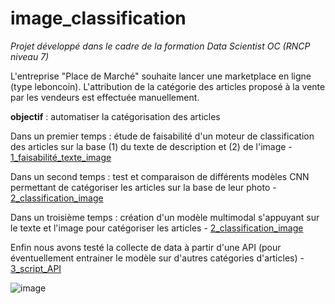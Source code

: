 # image_classification
*Projet développé dans le cadre de la formation Data Scientist OC (RNCP niveau 7)*

L'entreprise "Place de Marché" souhaite lancer une marketplace en ligne (type leboncoin).
L'attribution de la catégorie des articles proposé à la vente par les vendeurs est effectuée manuellement.

**objectif** : automatiser la catégorisation des articles

Dans un premier temps : étude de faisabilité d'un moteur de classification des articles sur la base (1) du texte de description et (2) de l'image - [1_faisabilité_texte_image](1_faisabilité_texte_image.ipynb)

Dans un second temps : test et comparaison de différents modèles CNN permettant de catégoriser les articles sur la base de leur photo - [2_classification_image](2_classification_image.ipynb)

Dans un troisième temps : création d'un modèle multimodal s'appuyant sur le texte et l'image pour catégoriser les articles - [2_classification_image](2_classification_image.ipynb)

Enfin nous avons testé la collecte de data à partir d'une API (pour éventuellement entrainer le modèle sur d'autres catégories d'articles) - [3_script_API](3_script_API.ipynb)

![image](https://github.com/estellec18/image_classification/assets/126951321/a71ea893-e381-47e6-a4bb-b45e7b3dba56)
